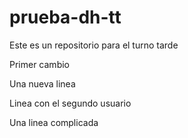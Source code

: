 # prueba-dh-tt
Este es un repositorio para el turno tarde


Primer cambio

Una nueva linea

Linea con el segundo usuario

Una linea complicada